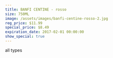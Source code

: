 ```yaml
---
title: BANFI CENTINE - rosso
size: 750ML
image: /assets/images/banfi-centine-rosso-2.jpg
reg_price: $11.99
special_price: $8.49
expiration_date: 2017-02-01 00:00:00
show_special: true
---
```



all types